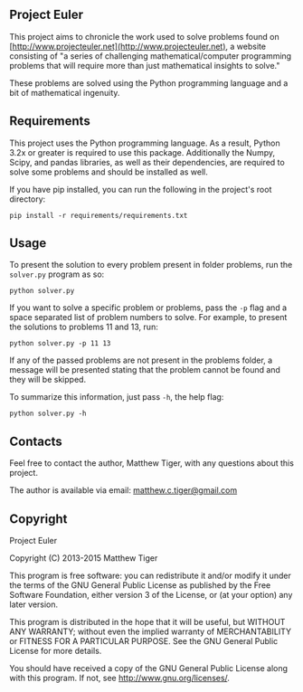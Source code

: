 Project Euler
-------------

This project aims to chronicle the work used to solve problems found on
[http://www.projecteuler.net](http://www.projecteuler.net), a website
consisting of "a series of challenging mathematical/computer programming
problems that will require more than just mathematical insights to solve."

These problems are solved using the Python programming language and a bit
of mathematical ingenuity.

Requirements
------------

This project uses the Python programming language. As a result, Python 3.2x or
greater is required to use this package. Additionally the Numpy, Scipy, and
pandas libraries, as well as their dependencies, are required to solve some
problems and should be installed as well.

If you have pip installed, you can run the following in the project's root
directory:

`pip install -r requirements/requirements.txt`

Usage
-----

To present the solution to every problem present in folder problems, run the
`solver.py` program as so:

`python solver.py`

If you want to solve a specific problem or problems, pass the `-p` flag and a
space separated list of problem numbers to solve. For example, to present the
solutions to problems 11 and 13, run:

`python solver.py -p 11 13`

If any of the passed problems are not present in the problems folder, a message
will be presented stating that the problem cannot be found and they will be
skipped.

To summarize this information, just pass `-h`, the help flag:

`python solver.py -h`

Contacts
--------

Feel free to contact the author, Matthew Tiger, with any questions about this
project.

The author is available via email: matthew.c.tiger@gmail.com

Copyright
---------

Project Euler

Copyright (C) 2013-2015  Matthew Tiger

This program is free software: you can redistribute it and/or modify
it under the terms of the GNU General Public License as published by
the Free Software Foundation, either version 3 of the License, or
(at your option) any later version.

This program is distributed in the hope that it will be useful,
but WITHOUT ANY WARRANTY; without even the implied warranty of
MERCHANTABILITY or FITNESS FOR A PARTICULAR PURPOSE.  See the
GNU General Public License for more details.

You should have received a copy of the GNU General Public License
along with this program.  If not, see <http://www.gnu.org/licenses/>.